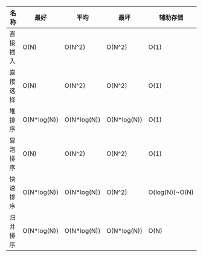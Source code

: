 | 名称 | 最好 | 平均 | 最坏 | 辅助存储 |
|------|------|------|------|------|
|直接插入|O(N)|O(N^2)|O(N^2)|O(1)|
|直接选择|O(N)|O(N^2)|O(N^2)|O(1)|
|堆排序|O(N*log(N))|O(N*log(N))|O(N*log(N))|O(1)|
|冒泡排序|O(N)|O(N^2)|O(N^2)|O(1)|
|快速排序|O(N*log(N))|O(N*log(N))|O(N^2)|O(log(N))~O(N)|
|归并排序|O(N*log(N))|O(N*log(N))|O(N*log(N))|O(N)|

